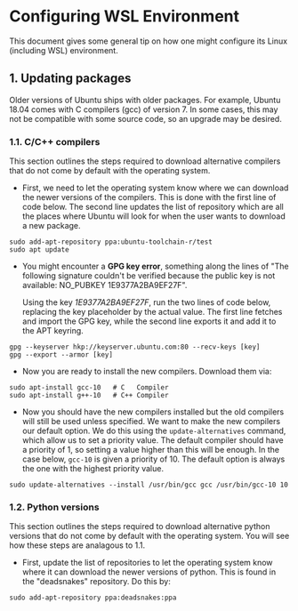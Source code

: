 # Configuring WSL Environment
This document gives some general tip on how one might configure its Linux
(including WSL) environment.

## 1. Updating packages
Older versions of Ubuntu ships with older packages. For example, Ubuntu 18.04
comes with C compilers (gcc) of version 7. In some cases, this may not be
compatible with some source code, so an upgrade may be desired.

### 1.1. C/C++ compilers
This section outlines the steps required to download alternative compilers that
do not come by default with the operating system.

* First, we need to let the operating system know where we can download the
newer versions of the compilers. This is done with the first line of code below.
The second line updates the list of repository which are all the places where
Ubuntu will look for when the user wants to download a new package.
```
sudo add-apt-repository ppa:ubuntu-toolchain-r/test
sudo apt update
```
* You might encounter a **GPG key error**, something along the lines of "The
following signature couldn't be verified because the public key is not
available: NO_PUBKEY 1E9377A2BA9EF27F".

    Using the key *1E9377A2BA9EF27F*, run the two lines of code below, 
    replacing the key placeholder by the actual value. The first line fetches
    and import the GPG key, while the second line exports it and add it to the
    APT keyring.
```
gpg --keyserver hkp://keyserver.ubuntu.com:80 --recv-keys [key]
gpg --export --armor [key] 
```
* Now you are ready to install the new compilers. Download them via:
```
sudo apt-install gcc-10   # C   Compiler
sudo apt-install g++-10   # C++ Compiler
```

* Now you should have the new compilers installed but the old compilers will
still be used unless specified. We want to make the new compilers our default
option. We do this using the `update-alternatives` command, which allow us
to set a priority value. The default compiler should have a priority of 1, so
setting a value higher than this will be enough. In the case below, `gcc-10` is
given a priority of 10. The default option is always the one with the highest 
priority value.
```
sudo update-alternatives --install /usr/bin/gcc gcc /usr/bin/gcc-10 10
```

### 1.2. Python versions
This section outlines the steps required to download alternative python versions
that do not come by default with the operating system. You will see how these
steps are analagous to 1.1.

* First, update the list of repositories to let the operating system know where
it can download the newer versions of python. This is found in the "deadsnakes"
repository. Do this by:
```
sudo add-apt-repository ppa:deadsnakes:ppa
```


